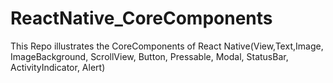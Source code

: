 # ReactNative_CoreComponents
This Repo illustrates the CoreComponents of React Native(View,Text,Image, ImageBackground, ScrollView, Button, Pressable, Modal, StatusBar, ActivityIndicator, Alert)

